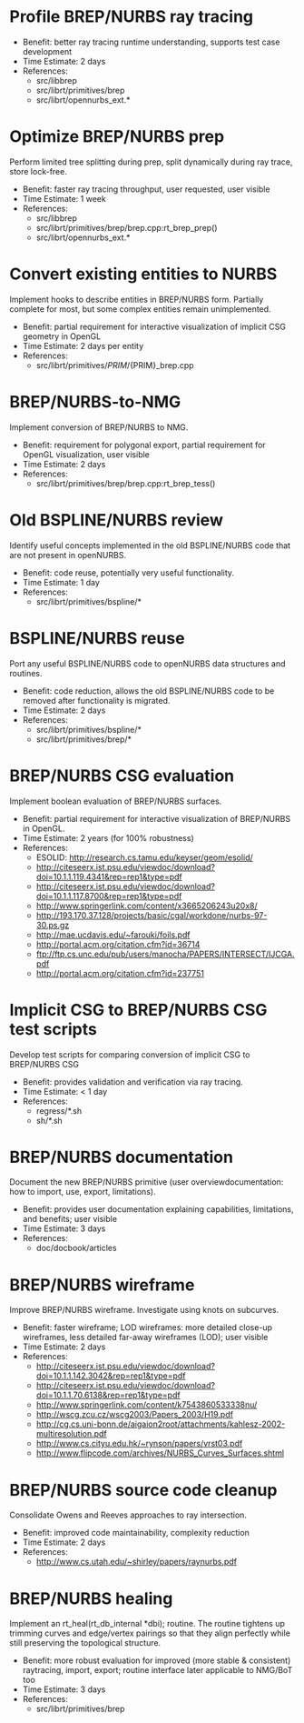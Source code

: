 # Profile BREP/NURBS ray tracing

-   Benefit: better ray tracing runtime understanding, supports test
    case development
-   Time Estimate: 2 days
-   References:
    -   src/libbrep
    -   src/librt/primitives/brep
    -   src/librt/opennurbs_ext.\*

# Optimize BREP/NURBS prep

Perform limited tree splitting during prep, split dynamically during ray
trace, store lock-free.

-   Benefit: faster ray tracing throughput, user requested, user visible
-   Time Estimate: 1 week
-   References:
    -   src/libbrep
    -   src/librt/primitives/brep/brep.cpp:rt_brep_prep()
    -   src/librt/opennurbs_ext.\*

# Convert existing entities to NURBS

Implement hooks to describe entities in BREP/NURBS form. Partially
complete for most, but some complex entities remain unimplemented.

-   Benefit: partial requirement for interactive visualization of
    implicit CSG geometry in OpenGL
-   Time Estimate: 2 days per entity
-   References:
    -   src/librt/primitives/${PRIM}/${PRIM}_brep.cpp

# BREP/NURBS-to-NMG

Implement conversion of BREP/NURBS to NMG.

-   Benefit: requirement for polygonal export, partial requirement for
    OpenGL visualization, user visible
-   Time Estimate: 2 days
-   References:
    -   src/librt/primitives/brep/brep.cpp:rt_brep_tess()

# Old BSPLINE/NURBS review

Identify useful concepts implemented in the old BSPLINE/NURBS code that
are not present in openNURBS.

-   Benefit: code reuse, potentially very useful functionality.
-   Time Estimate: 1 day
-   References:
    -   src/librt/primitives/bspline/\*

# BSPLINE/NURBS reuse

Port any useful BSPLINE/NURBS code to openNURBS data structures and
routines.

-   Benefit: code reduction, allows the old BSPLINE/NURBS code to be
    removed after functionality is migrated.
-   Time Estimate: 2 days
-   References:
    -   src/librt/primitives/bspline/\*
    -   src/librt/primitives/brep/\*

# BREP/NURBS CSG evaluation

Implement boolean evaluation of BREP/NURBS surfaces.

-   Benefit: partial requirement for interactive visualization of
    BREP/NURBS in OpenGL.
-   Time Estimate: 2 years (for 100% robustness)
-   References:
    -   ESOLID: <http://research.cs.tamu.edu/keyser/geom/esolid/>
    -   <http://citeseerx.ist.psu.edu/viewdoc/download?doi=10.1.1.119.4341&rep=rep1&type=pdf>
    -   <http://citeseerx.ist.psu.edu/viewdoc/download?doi=10.1.1.117.8700&rep=rep1&type=pdf>
    -   <http://www.springerlink.com/content/x3665206243u20x8/>
    -   <http://193.170.37.128/projects/basic/cgal/workdone/nurbs-97-30.ps.gz>
    -   <http://mae.ucdavis.edu/~farouki/foils.pdf>
    -   <http://portal.acm.org/citation.cfm?id=36714>
    -   <ftp://ftp.cs.unc.edu/pub/users/manocha/PAPERS/INTERSECT/IJCGA.pdf>
    -   <http://portal.acm.org/citation.cfm?id=237751>

# Implicit CSG to BREP/NURBS CSG test scripts

Develop test scripts for comparing conversion of implicit CSG to
BREP/NURBS CSG

-   Benefit: provides validation and verification via ray tracing.
-   Time Estimate: &lt; 1 day
-   References:
    -   regress/\*.sh
    -   sh/\*.sh

# BREP/NURBS documentation

Document the new BREP/NURBS primitive (user overviewdocumentation: how
to import, use, export, limitations).

-   Benefit: provides user documentation explaining capabilities,
    limitations, and benefits; user visible
-   Time Estimate: 3 days
-   References:
    -   doc/docbook/articles

# BREP/NURBS wireframe

Improve BREP/NURBS wireframe. Investigate using knots on subcurves.

-   Benefit: faster wireframe; LOD wireframes: more detailed close-up
    wireframes, less detailed far-away wireframes (LOD); user visible
-   Time Estimate: 2 days
-   References:
    -   <http://citeseerx.ist.psu.edu/viewdoc/download?doi=10.1.1.142.3042&rep=rep1&type=pdf>
    -   <http://citeseerx.ist.psu.edu/viewdoc/download?doi=10.1.1.70.6138&rep=rep1&type=pdf>
    -   <http://www.springerlink.com/content/k7543860533338nu/>
    -   <http://wscg.zcu.cz/wscg2003/Papers_2003/H19.pdf>
    -   <http://cg.cs.uni-bonn.de/aigaion2root/attachments/kahlesz-2002-multiresolution.pdf>
    -   <http://www.cs.cityu.edu.hk/~rynson/papers/vrst03.pdf>
    -   <http://www.flipcode.com/archives/NURBS_Curves_Surfaces.shtml>

# BREP/NURBS source code cleanup

Consolidate Owens and Reeves approaches to ray intersection.

-   Benefit: improved code maintainability, complexity reduction
-   Time Estimate: 2 days
-   References:
    -   <http://www.cs.utah.edu/~shirley/papers/raynurbs.pdf>

# BREP/NURBS healing

Implement an rt_heal(rt_db_internal \*dbi); routine. The routine
tightens up trimming curves and edge/vertex pairings so that they align
perfectly while still preserving the topological structure.

-   Benefit: more robust evaluation for improved (more stable &
    consistent) raytracing, import, export; routine interface later
    applicable to NMG/BoT too
-   Time Estimate: 3 days
-   References:
    -   src/librt/primitives/brep